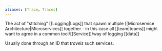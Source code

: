 ```yaml
---
aliases: [Trace, Traces]
---
```


The act of "stitching" [[Logging|Logs]] that spawn multiple [[Microservice Architecture|Microservices]] together - in this case all [[team|teams]] might want to agree in a common tool/[[Service]]/way of logging [[data]]

Usually done through an ID that _travels_ such services.